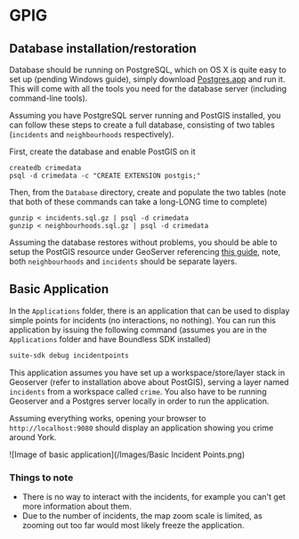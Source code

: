 # GPIG

## Database installation/restoration

Database should be running on PostgreSQL, which on OS X is quite easy to set up (pending Windows guide), simply download [Postgres.app](https://github.com/PostgresApp/PostgresApp/releases) and run it. This will come with all the tools you need for the database server (including command-line tools).

Assuming you have PostgreSQL server running and PostGIS installed, you can follow these steps to create a full database, consisting of two tables (`incidents` and `neighbourhoods` respectively).

First, create the database and enable PostGIS on it

```
createdb crimedata
psql -d crimedata -c "CREATE EXTENSION postgis;"
```

Then, from the `Database` directory, create and populate the two tables (note that both of these commands can take a long-LONG time to complete)

```
gunzip < incidents.sql.gz | psql -d crimedata
gunzip < neighbourhoods.sql.gz | psql -d crimedata
```

Assuming the database restores without problems, you should be able to setup the PostGIS resource under GeoServer referencing [this guide](http://docs.geoserver.org/stable/en/user/data/database/postgis.html), note, both `neighbourhoods` and `incidents` should be separate layers.


## Basic Application

In the `Applications` folder, there is an application that can be used to display simple points for incidents (no interactions, no nothing). You can run this application by issuing the following command (assumes you are in the `Applications` folder and have Boundless SDK installed)

```bash
suite-sdk debug incidentpoints
```

This application assumes you have set up a workspace/store/layer stack in Geoserver (refer to installation above about PostGIS), serving a layer named `incidents` from a workspace called `crime`. You also have to be running Geoserver and a Postgres server locally in order to run the application.

Assuming everything works, opening your browser to `http://localhost:9080` should display an application showing you crime around York.

![Image of basic application](/Images/Basic Incident Points.png)

### Things to note

* There is no way to interact with the incidents, for example you can't get more information about them.
* Due to the number of incidents, the map zoom scale is limited, as zooming out too far would most likely freeze the application.
